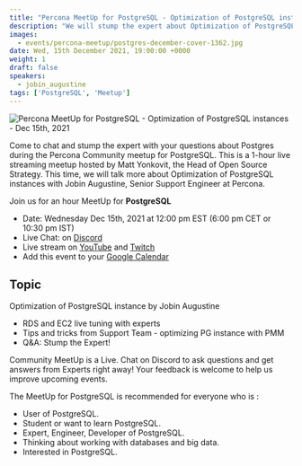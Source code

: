 ```yaml
---
title: "Percona MeetUp for PostgreSQL - Optimization of PostgreSQL instances - Dec 15th, 2021"
description: "We will stump the expert about Optimization of PostgreSQL instance using PMM with live RDS and EC2 tuning with experts"
images:
  - events/percona-meetup/postgres-december-cover-1362.jpg
date: Wed, 15th December 2021, 19:00:00 +0000
weight: 1
draft: false
speakers:
  - jobin_augustine
tags: ['PostgreSQL', 'Meetup']
---
```


![Percona MeetUp for PostgreSQL - Optimization of PostgreSQL instances - Dec 15th, 2021](events/percona-meetup/postgres-december-cover-1920.jpg)

Come to chat and stump the expert with your questions about Postgres during the Percona Community meetup for PostgreSQL. This is a 1-hour live streaming meetup hosted by Matt Yonkovit, the Head of Open Source Strategy. This time, we will talk more about Optimization of PostgreSQL instances with Jobin Augustine, Senior Support Engineer at Percona.  

Join us for an hour MeetUp for **PostgreSQL**

* Date: Wednesday Dec 15th, 2021 at 12:00 pm EST (6:00 pm CET or 10:30 pm IST)
* Live Chat: on [Discord](http://per.co.na/discord)
* Live stream on [YouTube](https://www.youtube.com/watch?v=BZNw5HHXnW0) and [Twitch](https://www.twitch.tv/perconalive)
* Add this event to your [Google Calendar](https://calendar.google.com/event?action=TEMPLATE&tmeid=NnJzbWd1ZGJqOGhudTZlOWJtcGJ2NWNsdmQgY19wN2ZhdjRjc2lpNWo1dmRzb2hpMHE4dmk0OEBn&tmsrc=c_p7fav4csii5j5vdsohi0q8vi48%40group.calendar.google.com)

## Topic

Optimization of PostgreSQL instance by Jobin Augustine

* RDS and EC2 live tuning with experts
* Tips and tricks from Support Team - optimizing PG instance with PMM 
* Q&A: Stump the Expert!

Community MeetUp is a Live. Chat on Discord to ask questions and get answers from Experts right away! Your feedback is welcome to help us improve upcoming events.

The MeetUp for PostgreSQL is recommended for everyone who is : 
* User of PostgreSQL.
* Student or want to learn PostgreSQL.
* Expert, Engineer, Developer of PostgreSQL.
* Thinking about working with databases and big data.
* Interested in PostgreSQL.
